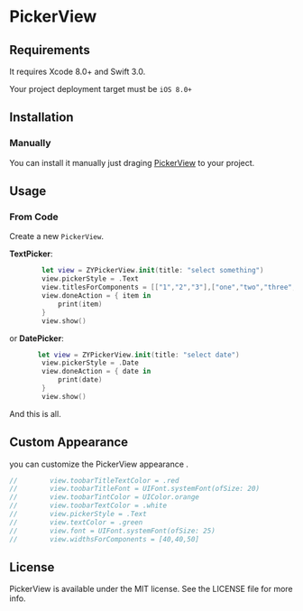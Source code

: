 # PickerView

## Requirements

It requires Xcode 8.0+ and Swift 3.0.

Your project deployment target must be `iOS 8.0+`

## Installation

### Manually

You can install it manually just draging [PickerView](https://github.com/Memory2014/PickerView/tree/master/ZYPickerView/PickerView) to your project. 

## Usage

### From Code

Create a new `PickerView`.

**TextPicker**:
```swift
        let view = ZYPickerView.init(title: "select something")
        view.pickerStyle = .Text
        view.titlesForComponents = [["1","2","3"],["one","two","three","four","five"],["😀","😃","🙂","😜","😊"]]
        view.doneAction = { item in
            print(item)
        }
        view.show()
```

or
**DatePicker**:
```swift
       let view = ZYPickerView.init(title: "select date")
        view.pickerStyle = .Date
        view.doneAction = { date in
            print(date)
        }
        view.show()
```
And this is all.


## Custom Appearance

you can customize the PickerView appearance .
```swift
//        view.toobarTitleTextColor = .red
//        view.toobarTitleFont = UIFont.systemFont(ofSize: 20)
//        view.toobarTintColor = UIColor.orange
//        view.toobarTextColor = .white
//        view.pickerStyle = .Text
//        view.textColor = .green
//        view.font = UIFont.systemFont(ofSize: 25)
//        view.widthsForComponents = [40,40,50]
```

## License

PickerView is available under the MIT license. See the LICENSE file for more info.

